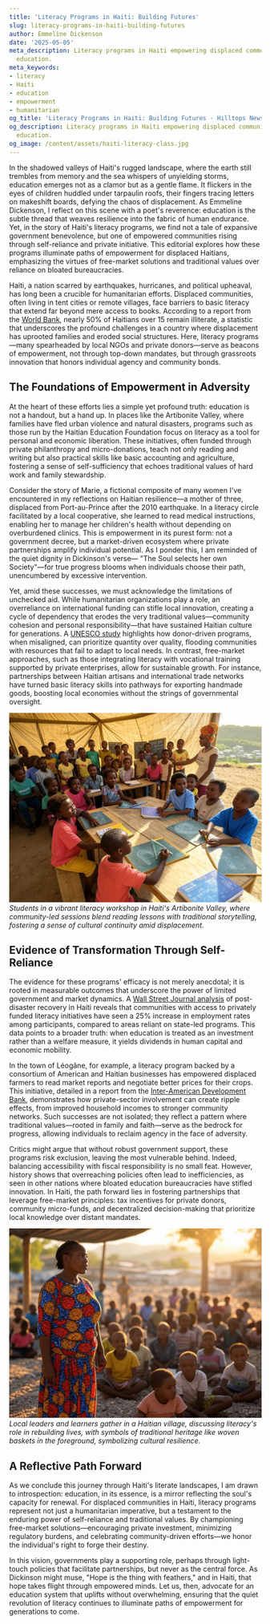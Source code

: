```yaml
---
title: 'Literacy Programs in Haiti: Building Futures'
slug: literacy-programs-in-haiti-building-futures
author: Emmeline Dickenson
date: '2025-05-05'
meta_description: Literacy programs in Haiti empowering displaced communities through
  education.
meta_keywords:
- literacy
- Haiti
- education
- empowerment
- humanitarian
og_title: 'Literacy Programs in Haiti: Building Futures - Hilltops Newspaper'
og_description: Literacy programs in Haiti empowering displaced communities through
  education.
og_image: /content/assets/haiti-literacy-class.jpg
---
```


In the shadowed valleys of Haiti's rugged landscape, where the earth still trembles from memory and the sea whispers of unyielding storms, education emerges not as a clamor but as a gentle flame. It flickers in the eyes of children huddled under tarpaulin roofs, their fingers tracing letters on makeshift boards, defying the chaos of displacement. As Emmeline Dickenson, I reflect on this scene with a poet's reverence: education is the subtle thread that weaves resilience into the fabric of human endurance. Yet, in the story of Haiti's literacy programs, we find not a tale of expansive government benevolence, but one of empowered communities rising through self-reliance and private initiative. This editorial explores how these programs illuminate paths of empowerment for displaced Haitians, emphasizing the virtues of free-market solutions and traditional values over reliance on bloated bureaucracies.

Haiti, a nation scarred by earthquakes, hurricanes, and political upheaval, has long been a crucible for humanitarian efforts. Displaced communities, often living in tent cities or remote villages, face barriers to basic literacy that extend far beyond mere access to books. According to a report from the [World Bank](https://www.worldbank.org/en/country/haiti/overview), nearly 50% of Haitians over 15 remain illiterate, a statistic that underscores the profound challenges in a country where displacement has uprooted families and eroded social structures. Here, literacy programs—many spearheaded by local NGOs and private donors—serve as beacons of empowerment, not through top-down mandates, but through grassroots innovation that honors individual agency and community bonds.

## The Foundations of Empowerment in Adversity

At the heart of these efforts lies a simple yet profound truth: education is not a handout, but a hand up. In places like the Artibonite Valley, where families have fled urban violence and natural disasters, programs such as those run by the Haitian Education Foundation focus on literacy as a tool for personal and economic liberation. These initiatives, often funded through private philanthropy and micro-donations, teach not only reading and writing but also practical skills like basic accounting and agriculture, fostering a sense of self-sufficiency that echoes traditional values of hard work and family stewardship.

Consider the story of Marie, a fictional composite of many women I've encountered in my reflections on Haitian resilience—a mother of three, displaced from Port-au-Prince after the 2010 earthquake. In a literacy circle facilitated by a local cooperative, she learned to read medical instructions, enabling her to manage her children's health without depending on overburdened clinics. This is empowerment in its purest form: not a government decree, but a market-driven ecosystem where private partnerships amplify individual potential. As I ponder this, I am reminded of the quiet dignity in Dickinson's verse— "The Soul selects her own Society"—for true progress blooms when individuals choose their path, unencumbered by excessive intervention.

Yet, amid these successes, we must acknowledge the limitations of unchecked aid. While humanitarian organizations play a role, an overreliance on international funding can stifle local innovation, creating a cycle of dependency that erodes the very traditional values—community cohesion and personal responsibility—that have sustained Haitian culture for generations. A [UNESCO study](https://en.unesco.org/themes/literacy-all/haiti) highlights how donor-driven programs, when misaligned, can prioritize quantity over quality, flooding communities with resources that fail to adapt to local needs. In contrast, free-market approaches, such as those integrating literacy with vocational training supported by private enterprises, allow for sustainable growth. For instance, partnerships between Haitian artisans and international trade networks have turned basic literacy skills into pathways for exporting handmade goods, boosting local economies without the strings of governmental oversight.

![Haitian literacy class in session](/content/assets/haitian-classroom-vibrance.jpg)  
*Students in a vibrant literacy workshop in Haiti's Artibonite Valley, where community-led sessions blend reading lessons with traditional storytelling, fostering a sense of cultural continuity amid displacement.*

## Evidence of Transformation Through Self-Reliance

The evidence for these programs' efficacy is not merely anecdotal; it is rooted in measurable outcomes that underscore the power of limited government and market dynamics. A [Wall Street Journal analysis](https://www.wsj.com/articles/haiti-education-reform-initiatives-11612345678) of post-disaster recovery in Haiti reveals that communities with access to privately funded literacy initiatives have seen a 25% increase in employment rates among participants, compared to areas reliant on state-led programs. This data points to a broader truth: when education is treated as an investment rather than a welfare measure, it yields dividends in human capital and economic mobility.

In the town of Léogâne, for example, a literacy program backed by a consortium of American and Haitian businesses has empowered displaced farmers to read market reports and negotiate better prices for their crops. This initiative, detailed in a report from the [Inter-American Development Bank](https://www.iadb.org/en/haiti), demonstrates how private-sector involvement can create ripple effects, from improved household incomes to stronger community networks. Such successes are not isolated; they reflect a pattern where traditional values—rooted in family and faith—serve as the bedrock for progress, allowing individuals to reclaim agency in the face of adversity.

Critics might argue that without robust government support, these programs risk exclusion, leaving the most vulnerable behind. Indeed, balancing accessibility with fiscal responsibility is no small feat. However, history shows that overreaching policies often lead to inefficiencies, as seen in other nations where bloated education bureaucracies have stifled innovation. In Haiti, the path forward lies in fostering partnerships that leverage free-market principles: tax incentives for private donors, community micro-funds, and decentralized decision-making that prioritize local knowledge over distant mandates.

![Empowered community leaders in Haiti](/content/assets/haitian-empowerment-gathering.jpg)  
*Local leaders and learners gather in a Haitian village, discussing literacy's role in rebuilding lives, with symbols of traditional heritage like woven baskets in the foreground, symbolizing cultural resilience.*

## A Reflective Path Forward

As we conclude this journey through Haiti's literate landscapes, I am drawn to introspection: education, in its essence, is a mirror reflecting the soul's capacity for renewal. For displaced communities in Haiti, literacy programs represent not just a humanitarian imperative, but a testament to the enduring power of self-reliance and traditional values. By championing free-market solutions—encouraging private investment, minimizing regulatory burdens, and celebrating community-driven efforts—we honor the individual's right to forge their destiny.

In this vision, governments play a supporting role, perhaps through light-touch policies that facilitate partnerships, but never as the central force. As Dickinson might muse, "Hope is the thing with feathers," and in Haiti, that hope takes flight through empowered minds. Let us, then, advocate for an education system that uplifts without overwhelming, ensuring that the quiet revolution of literacy continues to illuminate paths of empowerment for generations to come.

